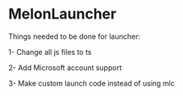 # MelonLauncher


Things needed to be done for launcher:

1- Change all js files to ts

2- Add Microsoft account support

3- Make custom launch code instead of using mlc
